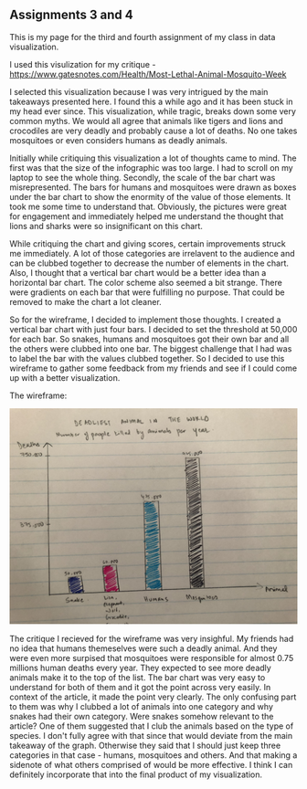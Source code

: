 ## Assignments 3 and 4

This is my page for the third and fourth assignment of my class in data visualization.  

I used this visulization for my critique - https://www.gatesnotes.com/Health/Most-Lethal-Animal-Mosquito-Week  

I selected this visualization because I was very intrigued by the main takeaways presented here. I found this a while ago and it has been stuck in my head ever since. This visualization, while tragic, breaks down some very common myths. We would all agree that animals like tigers and lions and crocodiles are very deadly and probably cause a lot of deaths. No one takes mosquitoes or even considers humans as deadly animals.  

Initially while critiquing this visualization a lot of thoughts came to mind. The first was that the size of the infographic was too large. I had to scroll on my laptop to see the whole thing. Secondly, the scale of the bar chart was misrepresented. The bars for humans and mosquitoes were drawn as boxes under the bar chart to show the enormity of the value of those elements. It took me some time to understand that. Obviously, the pictures were great for engagement and immediately helped me understand the thought that lions and sharks were so insignificant on this chart.   

While critiquing the chart and giving scores, certain improvements struck me immediately. A lot of those categories are irrelavent to the audience and can be clubbed together to decrease the number of elements in the chart. Also, I thought that a vertical bar chart would be a better idea than a horizontal bar chart. The color scheme also seemed a bit strange. There were gradients on each bar that were fulfilling no purpose. That could be removed to make the chart a lot cleaner.  

So for the wireframe, I decided to implement those thoughts. I created a vertical bar chart with just four bars. I decided to set the threshold at 50,000 for each bar. So snakes, humans and mosquitoes got their own bar and all the others were clubbed into one bar. The biggest challenge that I had was to label the bar with the values clubbed together. So I decided to use this wireframe to gather some feedback from my friends and see if I could come up with a better visualization.  

The wireframe:  

![Wireframe](https://raw.githubusercontent.com/ywm21/94-870/master/IMG_0866.jpg)  

The critique I recieved for the wireframe was very insighful. My friends had no idea that humans themeselves were such a deadly animal. And they were even more surpised that mosquitoes were responsible for almost 0.75 millions human deaths every year. They expected to see more deadly animals make it to the top of the list. The bar chart was very easy to understand for both of them and it got the point across very easily. In context of the article, it made the point very clearly. The only confusing part to them was why I clubbed a lot of animals into one category and why snakes had their own category. Were snakes somehow relevant to the article? One of them suggested that I club the animals based on the type of species. I don't fully agree with that since that would deviate from the main takeaway of the graph. Otherwise they said that I should just keep three categories in that case - humans, mosquitoes and others. And that making a sidenote of what others comprised of would be more effective. I think I can definitely incorporate that into the final product of my visualization.  

